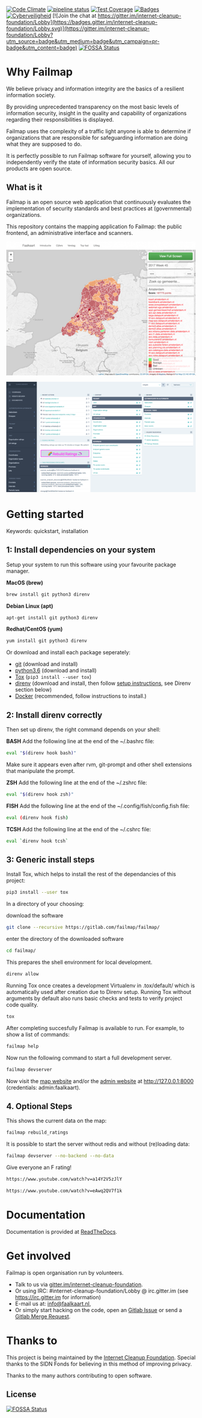 [![Code Climate](https://codeclimate.com/github/failmap/failmap/badges/gpa.svg)](https://codeclimate.com/github/failmap/failmap) [![pipeline status](https://gitlab.com/failmap/failmap/badges/master/pipeline.svg)](https://gitlab.com/failmap/failmap/commits/master) [![Test Coverage](https://codeclimate.com/github/failmap/failmap/badges/coverage.svg)](https://codeclimate.com/github/failmap/failmap/coverage)
[![Badges](https://img.shields.io/badge/badges-6-yellowgreen.svg)](https://shields.io) [![Cyberveiligheid](https://img.shields.io/badge/Cyberveiligheid-97%25-yellow.svg)](https://eurocyber.nl) [![Join the chat at https://gitter.im/internet-cleanup-foundation/Lobby](https://badges.gitter.im/internet-cleanup-foundation/Lobby.svg)](https://gitter.im/internet-cleanup-foundation/Lobby?utm_source=badge&utm_medium=badge&utm_campaign=pr-badge&utm_content=badge)
[![FOSSA Status](https://app.fossa.io/api/projects/git%2Bgithub.com%2Ffailmap%2Ffailmap.svg?type=shield)](https://app.fossa.io/projects/git%2Bgithub.com%2Ffailmap%2Ffailmap?ref=badge_shield)

Why Failmap
===========
We believe privacy and information integrity are the basics of a resilient information society.

By providing unprecedented transparency on the most basic levels of information security, insight in
the quality and capability of organizations regarding their responsibilities is displayed.

Failmap uses the complexity of a traffic light anyone is able to determine if organizations that are responsible
for safeguarding information are doing what they are supposed to do.

It is perfectly possible to run Failmap software for yourself, allowing you to independently verify the
state of information security basics. All our products are open source.


What is it
----------
Failmap is an open source web application that continuously evaluates the implementation of security standards and
best practices at (governmental) organizations.

This repository contains the mapping application fo Failmap: the public frontend, an administrative interface and scanners.

![screenshot](docs/screenshot.png)

![screenshot](docs/admin_interface.png)


Getting started
===============
Keywords: quickstart, installation
## 1: Install dependencies on your system
Setup your system to run this software using your favourite package manager.

**MacOS (brew)**
```bash
brew install git python3 direnv
```

**Debian Linux (apt)**
```bash
apt-get install git python3 direnv
```

**Redhat/CentOS (yum)**
```bash
yum install git python3 direnv
```

Or download and install each package seperately:

- [git](https://git-scm.com/downloads) (download and install)
- [python3.6](https://www.python.org/downloads/) (download and install)
- [Tox](http://tox.readthedocs.io/) (`pip3 install --user tox`)
- [direnv](https://direnv.net/) (download and install, then follow [setup instructions](https://direnv.net/), see Direnv section below)
- [Docker](https://docs.docker.com/engine/installation/) (recommended, follow instructions to install.)

## 2: Install direnv correctly
Then set up direnv, the right command depends on your shell:

**BASH**
Add the following line at the end of the ~/.bashrc file:
```bash
eval "$(direnv hook bash)"
```

Make sure it appears even after rvm, git-prompt and other shell extensions that manipulate the prompt.

**ZSH**
Add the following line at the end of the ~/.zshrc file:
```bash
eval "$(direnv hook zsh)"
```

**FISH**
Add the following line at the end of the ~/.config/fish/config.fish file:

```bash
eval (direnv hook fish)
```

**TCSH**
Add the following line at the end of the ~/.cshrc file:

```bash
eval `direnv hook tcsh`
```


## 3: Generic install steps
Install Tox, which helps to install the rest of the dependancies of this project:

```bash
pip3 install --user tox
```

In a directory of your choosing:

download the software

```bash
git clone --recursive https://gitlab.com/failmap/failmap/
```

enter the directory of the downloaded software

```bash
cd failmap/
```

This prepares the shell environment for local development.

```bash
direnv allow
```

Running Tox once creates a development Virtualenv in .tox/default/ which is automatically used after creation due to Direnv setup. Running Tox without arguments by default also runs basic checks and tests to verify project code quality.

```bash
tox
```

After completing succesfully Failmap is available to run. For example, to show a list of commands:

```bash
failmap help
```
Now run the following command to start a full development server.

```bash
failmap devserver
```

Now visit the [map website](http://127.0.0.1:8000/) and/or the
[admin website](http://127.0.0.1:8000/admin/) at http://127.0.0.1:8000 (credentials: admin:faalkaart).

## 4. Optional Steps
This shows the current data on the map:

```bash
failmap rebuild_ratings
```

It is possible to start the server without redis and without (re)loading data:

```bash
failmap devserver --no-backend --no-data
```


Give everyone an F rating!

```bash
https://www.youtube.com/watch?v=a14Y2V5zJlY
```

```bash
https://www.youtube.com/watch?v=eAwq2QV7f1k
```


Documentation
=============
Documentation is provided at [ReadTheDocs](http://failmap.readthedocs.io/).

Get involved
============

Failmap is open organisation run by volunteers.

- Talk to us via [gitter.im/internet-cleanup-foundation](https://gitter.im/internet-cleanup-foundation/Lobby#).
- Or using IRC: #internet-cleanup-foundation/Lobby @ irc.gitter.im (see https://irc.gitter.im for information)
- E-mail us at: [info@faalkaart.nl](mailto:info@faalkaart.nl),
- Or simply start hacking on the code, open an [Gitlab Issue](https://gitlab.com/failmap/failmap/issues/new) or send a [Gitlab Merge Request](https://gitlab.com/failmap/failmap.org/merge_requests/new).

Thanks to
=========
This project is being maintained by the [Internet Cleanup Foundation](https://internetcleanup.foundation).
Special thanks to the SIDN Fonds for believing in this method of improving privacy.

Thanks to the many authors contributing to open software.


## License
[![FOSSA Status](https://app.fossa.io/api/projects/git%2Bgithub.com%2Ffailmap%2Ffailmap.svg?type=large)](https://app.fossa.io/projects/git%2Bgithub.com%2Ffailmap%2Ffailmap?ref=badge_large)